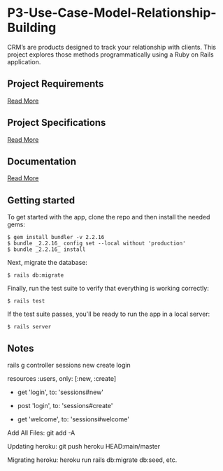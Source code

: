 # P3-Use-Case-Model-Relationship-Building
CRM’s are products designed to track your relationship with clients. This project explores those methods programmatically using a Ruby on Rails application.

## Project Requirements
[Read More](https://github.com/Marti-Dolce-Flatiron-School-Projects/P3-Use-Case-Model-Relationship-Building/issues/1)

## Project Specifications
[Read More](https://github.com/Marti-Dolce-Flatiron-School-Projects/P3-Use-Case-Model-Relationship-Building/wiki/02_Specifications)

## Documentation
[Read More](https://github.com/Marti-Dolce-Flatiron-School-Projects/P3-Use-Case-Model-Relationship-Building/wiki)

## Getting started

To get started with the app, clone the repo and then install the needed gems:

```
$ gem install bundler -v 2.2.16
$ bundle _2.2.16_ config set --local without 'production'
$ bundle _2.2.16_ install
```

Next, migrate the database:

```
$ rails db:migrate
```

Finally, run the test suite to verify that everything is working correctly:

```
$ rails test
```

If the test suite passes, you'll be ready to run the app in a local server:

```
$ rails server
```

## Notes

rails g controller sessions new create login

resources :users, only: [:new, :create]

- get 'login', to: 'sessions#new'
  
- post 'login', to: 'sessions#create'
  
- get 'welcome', to: 'sessions#welcome'

Add All Files: git add -A

Updating heroku: git push heroku HEAD:main/master

Migrating heroku: heroku run rails db:migrate db:seed, etc. 


